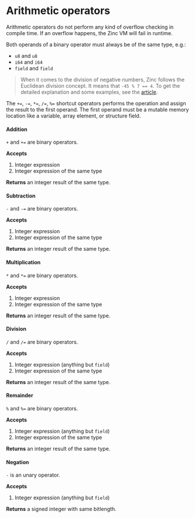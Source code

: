 # Arithmetic operators

Arithmetic operators do not perform any kind of overflow checking in
compile time. If an overflow happens, the Zinc VM will fail in runtime.

Both operands of a binary operator must always be of the same type, e.g.:
- `u8` and `u8`
- `i64` and `i64`
- `field` and `field`

> When it comes to the division of negative numbers, Zinc follows the Euclidean
> division concept. It means that `-45 % 7 == 4`. To get the detailed explanation
> and some examples, see the [article](https://en.wikipedia.org/wiki/Euclidean_division).

The `+=`, `-=`, `*=`, `/=`, `%=` shortcut operators performs the operation
and assign the result to the first operand. The first operand must be a mutable memory location
like a variable, array element, or structure field.

#### Addition

`+` and `+=` are binary operators.

**Accepts**
1. Integer expression
2. Integer expression of the same type

**Returns** an integer result of the same type.

#### Subtraction

`-` and `-=` are binary operators.

**Accepts**
1. Integer expression
2. Integer expression of the same type

**Returns** an integer result of the same type.

#### Multiplication

`*` and `*=` are binary operators.

**Accepts**
1. Integer expression
2. Integer expression of the same type

**Returns** an integer result of the same type.

#### Division

`/` and `/=` are binary operators.

**Accepts**
1. Integer expression (anything but `field`)
2. Integer expression of the same type

**Returns** an integer result of the same type.

#### Remainder

`%` and `%=` are binary operators.

**Accepts**
1. Integer expression (anything but `field`)
2. Integer expression of the same type

**Returns** an integer result of the same type.

#### Negation

`-` is an unary operator.

**Accepts**
1. Integer expression (anything but `field`)

**Returns** a signed integer with same bitlength.
